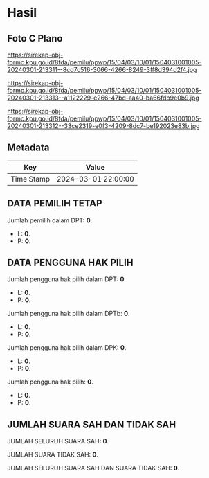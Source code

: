 # Hasil

## Foto C Plano

https://sirekap-obj-formc.kpu.go.id/8fda/pemilu/ppwp/15/04/03/10/01/1504031001005-20240301-213311--8cd7c516-3066-4266-8249-3ff8d394d2f4.jpg

https://sirekap-obj-formc.kpu.go.id/8fda/pemilu/ppwp/15/04/03/10/01/1504031001005-20240301-213313--a1122229-e266-47bd-aa40-ba66fdb9e0b9.jpg

https://sirekap-obj-formc.kpu.go.id/8fda/pemilu/ppwp/15/04/03/10/01/1504031001005-20240301-213312--33ce2319-e0f3-4209-8dc7-be192023e83b.jpg


## Metadata

| Key        | Value               |
| ---------- | ------------------- |
| Time Stamp | 2024-03-01 22:00:00 |


## DATA PEMILIH TETAP

Jumlah pemilih dalam DPT: **0**.
 * L: **0**.
 * P: **0**.

## DATA PENGGUNA HAK PILIH

Jumlah pengguna hak pilih dalam DPT: **0**.
 * L: **0**.
 * P: **0**.

Jumlah pengguna hak pilih dalam DPTb: **0**.
 * L: **0**.
 * P: **0**.

Jumlah pengguna hak pilih dalam DPK: **0**.
 * L: **0**.
 * P: **0**.

Jumlah pengguna hak pilih: **0**.
 * L: **0**.
 * P: **0**.

## JUMLAH SUARA SAH DAN TIDAK SAH

JUMLAH SELURUH SUARA SAH: **0**.

JUMLAH SUARA TIDAK SAH: **0**.

JUMLAH SELURUH SUARA SAH DAN SUARA TIDAK SAH: **0**.


